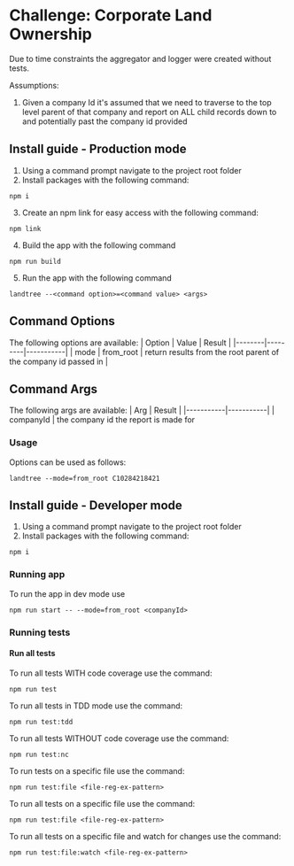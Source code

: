 # Challenge: Corporate Land Ownership

Due to time constraints the aggregator and logger were created without tests.

Assumptions:

1. Given a company Id it's assumed that we need to traverse to the top level parent of that company and report on ALL child records down to and potentially past the company id provided

## Install guide - Production mode

1. Using a command prompt navigate to the project root folder
2. Install packages with the following command:

```
npm i
```

3.  Create an npm link for easy access with the following command:

```
npm link
```

4. Build the app with the following command

```
npm run build
```

5. Run the app with the following command

```
landtree --<command option>=<command value> <args>
```

## Command Options

The following options are available:
| Option | Value | Result |
|--------|---------|-----------|
| mode | from_root | return results from the root parent of the company id passed in |

## Command Args

The following args are available:
| Arg | Result |
|-----------|-----------|
| companyId | the company id the report is made for

### Usage

Options can be used as follows:

```
landtree --mode=from_root C10284218421
```

## Install guide - Developer mode

1. Using a command prompt navigate to the project root folder
2. Install packages with the following command:

```
npm i
```

### Running app

To run the app in dev mode use

```
npm run start -- --mode=from_root <companyId>
```

### Running tests

#### Run all tests

To run all tests WITH code coverage use the command:

```
npm run test
```

To run all tests in TDD mode use the command:

```
npm run test:tdd
```

To run all tests WITHOUT code coverage use the command:

```
npm run test:nc
```

To run tests on a specific file use the command:

```
npm run test:file <file-reg-ex-pattern>
```

To run all tests on a specific file use the command:

```
npm run test:file <file-reg-ex-pattern>
```

To run all tests on a specific file and watch for changes use the command:

```
npm run test:file:watch <file-reg-ex-pattern>
```

